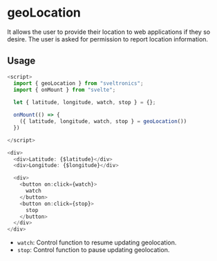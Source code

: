 # geoLocation

It allows the user to provide their location to web applications if they so desire. The user is asked for permission to report location information.

## Usage

```js
<script>
  import { geoLocation } from "sveltronics";
  import { onMount } from "svelte";
  
  let { latitude, longitude, watch, stop } = {};

  onMount(() => {
    ({ latitude, longitude, watch, stop } = geoLocation())
  })

</script>

<div>
  <div>Latitude: {$latitude}</div>
  <div>Longitude: {$longitude}</div>

  <div>
    <button on:click={watch}>
      watch
    </button>
    <button on:click={stop}>
      stop
    </button>
  </div>
</div>
```

- `watch`: Control function to resume updating geolocation.
- `stop`: Control function to pause updating geolocation.